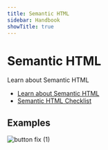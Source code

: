 ```yaml
---
title: Semantic HTML
sidebar: Handbook
showTitle: true
---
```


# Semantic HTML

Learn about Semantic HTML

- [Learn about Semantic HTML](https://web.dev/learn/html/semantic-html)
- [Semantic HTML Checklist](https://learntheweb.courses/topics/html-semantics-checklist/)

## Examples

![button fix (1)](https://github.com/serpcompany/_documentation/assets/45643901/36abbfce-c4bd-4619-8c50-eac1697e306b)
